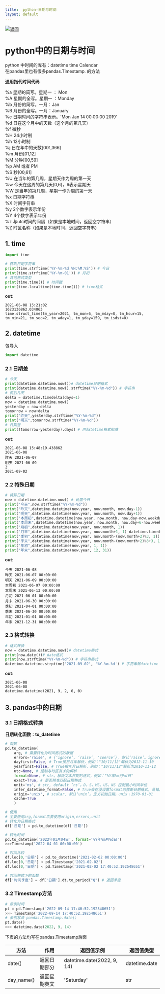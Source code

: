 ```yaml
---
title:  python-日期与时间
layout: default
---
```

[![返回](/assets/images/back.png)](../../../../2022/07/05/Python_Index.html)

# python中的日期与时间

python 中时间的库有：datetime time Calendar  
在pandas里也有很多pandas.Timestamp. 的方法

**通用指代时间代码**  

%a 星期的简写。星期一 ： Mon  
%A 星期的全写。星期一 ：Monday  
%b 月份的简写。一月：Jan  
%B 月份的全写。一月：January  
%c 日期时间的字符串表示。'Mon Jan 14 00:00:00 2019'  
%d 日在这个月中的天数（这个月的第几天）  
%f 微秒  
%H 24小时制  
%h 12小时制  
%j 日在年中的天数[001,366]  
%m 月份[01,12]  
%M 分钟[00,59]  
%p AM 或者 PM  
%S 秒[00,61]  
%U 在当年的第几周，星期天作为周的第一天  
%w 今天在这周的第几天[0,6]，6表示星期天  
%W 是当年的第几周，星期一作为周的第一天  
%x 日期字符串  
%X 时间字符串  
%y 2个数字表示年份  
%Y 4个数字表示年份  
%z 与utc时间的间隔（如果是本地时间，返回空字符串）  
%Z 时区名称（如果是本地时间，返回空字符串）  

## 1. time

```python
import time

# 获取日期字符串
print(time.strftime('%Y-%m-%d %H:%M:%S')) # 今日
print(time.strftime('%Y-%m-01')) # 月初
# 其他格式类型
print(time.time()) # 时间戳
print(time.localtime(time.time())) # time格式
```

**out**:  
```
2021-06-08 15:21:02  
1623136862.034063  
time.struct_time(tm_year=2021, tm_mon=6, tm_mday=8, tm_hour=15, tm_min=21, tm_sec=2, tm_wday=1, tm_yday=159, tm_isdst=0)  
```

## 2. datetime

包导入
```python
import datetime
```
### 2.1 日期差
```python
# 今天
print(datetime.datetime.now())# datetime日期格式
print(datetime.datetime.now().strftime("%Y-%m-%d")) # 字符串
# 前后几天
delta = datetime.timedelta(days=1)
now = datetime.datetime.now()
yesterday = now-delta
tomorrow = now+delta
print("昨天",yesterday.strftime("%Y-%m-%d"))
print("明天",tomorrow.strftime("%Y-%m-%d"))
# 日期差
print((tomorrow-yesterday).days) # 用datetime格式相减
```

**out**:  
```
2021-06-08 15:48:19.438862  
2021-06-08  
昨天 2021-06-07  
明天 2021-06-09  
2  
2021-09-02  
```

### 2.2 特殊日期

```python
# 特殊日期
now = datetime.datetime.now() # 设置今日
print("今天",now.strftime("%Y-%m-%d"))
print("昨天",datetime.datetime(now.year, now.month, now.day-1))
print("明天",datetime.datetime(now.year, now.month, now.day+1))
print("本周初",datetime.datetime(now.year, now.month, now.day-now.weekday()))
print("本周末",datetime.datetime(now.year, now.month, now.day+6-now.weekday()))
print("月初",datetime.datetime(now.year, now.month, 1))
print("月末",datetime.datetime(now.year, now.month+1, 1)-datetime.timedelta(days=1))
print("季初",datetime.datetime(now.year, now.month-(now.month+2)%3, 1))
print("季末",datetime.datetime(now.year, now.month-(now.month+2)%3+3, 1)-datetime.timedelta(days=1))
print("年初",datetime.datetime(now.year, 1, 1))
print("年末",datetime.datetime(now.year, 12, 31))
```

**out**:  
```
今天 2021-06-08  
昨天 2021-06-07 00:00:00  
明天 2021-06-09 00:00:00  
本周初 2021-06-07 00:00:00  
本周末 2021-06-13 00:00:00  
月初 2021-06-01 00:00:00  
月末 2021-06-30 00:00:00  
季初 2021-04-01 00:00:00  
季末 2021-06-30 00:00:00  
年初 2021-01-01 00:00:00  
年末 2021-12-31 00:00:00  
```

### 2.3 格式转换

```python
# 格式转换
now = datetime.datetime.now()# datetime格式
print(now.date())# date格式
print(now.strftime("%Y-%m-%d")) # 字符串格式
datetime.datetime.strptime('2021-09-02', '%Y-%m-%d') # 字符串转datetime
```

**out**:  
```
2021-06-08  
2021-06-08  
datetime.datetime(2021, 9, 2, 0, 0)  
```

## 3. pandas中的日期

### 3.1 日期格式转换

**日期转化函数：to_datetime**

```python
# 函数
pd.to_datetime(
    arg, # 需要转化为时间格式的数据
    errors='raise', # {‘ignore’, ‘raise’, ‘coerce’}, 默认‘raise’。ignore：错误时返回原值，raise：错误时报错，coerce：错误时返回NaT
    dayfirst=False, # True按日月年解析，例如："10/11/12"解析为2012-11-10
    yearfirst=False, # True按年月日解析，例如："10/11/12"解析为2010-11-12
    utc=None, # 控制与时区有关的解析
    format=None, # str。解析文本日期的格式，例如："%Y年%m月%d日"
    exact=True, # 是否精准匹配日期格式
    unit='ns', # str, default ‘ns’。D，S，MS，US，NS 控制最小时间单位
    infer_datetime_format=False, # True会在没设置format时推断日期格式，易错且效率低，慎用
    origin='unix', # scalar, 默认‘unix’。定义初始日期，unix：1970-01-01
    cache=True 
    )

# 使用
# 主要使用arg,format次要使用origin,errors,unit
# 转化为日期格式
df['日期'] = pd.to_datetime(df['日期'])

# 转化时间
pd.to_datetime('2022年01月04日', format='%Y年%m月%d日')
>>>Timestamp('2022-04-01 00:00:00')

# 时间比较
df.loc[0,'日期'] < pd.to_datetime('2021-02-02 00:00:00')
df.loc[0,'日期'] < pd.Timestamp('2021-02-02')
df.loc[0,'日期'] < pd.Timestamp('2021-02-02 17:40:52.192548651')

# 时间格式下的函数
df['时间季度'] = df['日期'].dt.to_period("Q") # 返回季度
```

### 3.2 Timestamp方法

```python
# 示例时间
pt = pd.Timestamp('2022-09-14 17:40:52.192548651')
>>> Timestamp('2022-09-14 17:40:52.192548651')
# 示例写法 pandas.Timestamp.date()
pt.date()
>>> datetime.date(2022, 9, 14)
```

下表的方法均写在pandas.Timestamp后面

|方法|作用|返回值示例|返回值类型|
|--|--|--|--|
|date()|返回日期部分|datetime.date(2022, 9, 14)|datetime.date|
|day_name()|返回星期英文|'Saturday'|str|